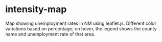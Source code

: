 intensity-map
=============

Map showing unemployment rates in NM using leaflet.js. Different color variations based on percentage; on hover, the legend shows the county name and unemployment rate of that area.
